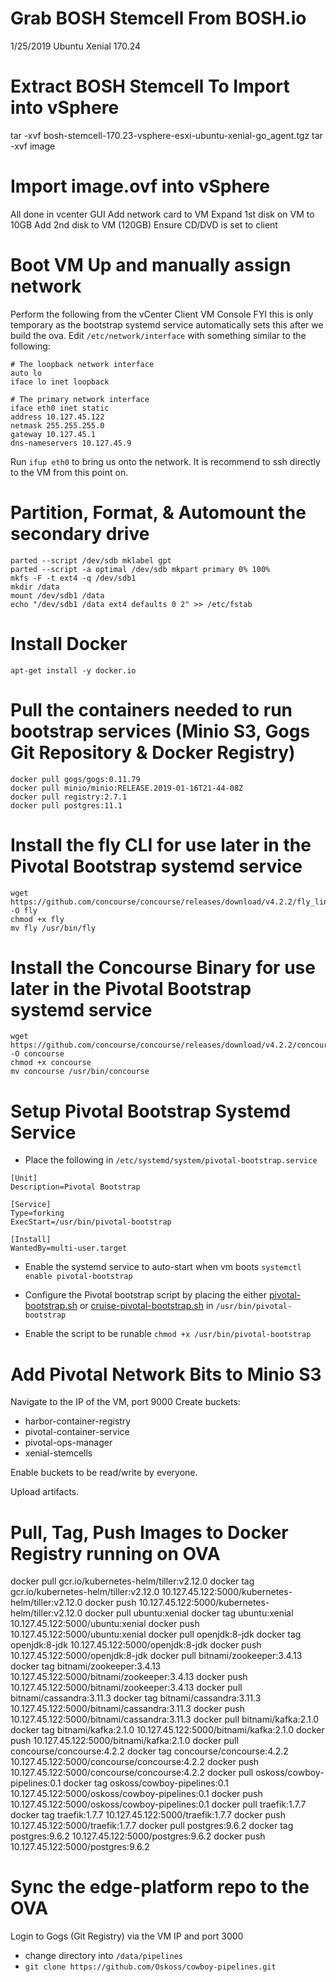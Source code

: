 
# Grab BOSH Stemcell From BOSH.io

1/25/2019 Ubuntu Xenial 170.24

# Extract BOSH Stemcell To Import into vSphere

tar -xvf bosh-stemcell-170.23-vsphere-esxi-ubuntu-xenial-go_agent.tgz
tar -xvf image

# Import image.ovf into vSphere

All done in vcenter GUI
Add network card to VM
Expand 1st disk on VM to 10GB
Add 2nd disk to VM (120GB)
Ensure CD/DVD is set to client

# Boot VM Up and manually assign network 

Perform the following from the vCenter Client VM Console
FYI this is only temporary as the bootstrap systemd service automatically sets this after we build the ova.
Edit `/etc/network/interface` with something similar to the following:

```
# The loopback network interface
auto lo
iface lo inet loopback

# The primary network interface
iface eth0 inet static
address 10.127.45.122
netmask 255.255.255.0
gateway 10.127.45.1
dns-nameservers 10.127.45.9
```

Run `ifup eth0` to bring us onto the network.
It is recommend to ssh directly to the VM from this point on.

# Partition, Format, & Automount the secondary drive

```
parted --script /dev/sdb mklabel gpt
parted --script -a optimal /dev/sdb mkpart primary 0% 100%
mkfs -F -t ext4 -q /dev/sdb1
mkdir /data
mount /dev/sdb1 /data
echo "/dev/sdb1 /data ext4 defaults 0 2" >> /etc/fstab
```

# Install Docker

`apt-get install -y docker.io`

# Pull the containers needed to run bootstrap services (Minio S3, Gogs Git Repository & Docker Registry)
```
docker pull gogs/gogs:0.11.79
docker pull minio/minio:RELEASE.2019-01-16T21-44-08Z
docker pull registry:2.7.1
docker pull postgres:11.1
```

# Install the fly CLI for use later in the Pivotal Bootstrap systemd service
```
wget https://github.com/concourse/concourse/releases/download/v4.2.2/fly_linux_amd64 -O fly
chmod +x fly
mv fly /usr/bin/fly
```

# Install the Concourse Binary for use later in the Pivotal Bootstrap systemd service

```
wget https://github.com/concourse/concourse/releases/download/v4.2.2/concourse_linux_amd64 -O concourse
chmod +x concourse
mv concourse /usr/bin/concourse
```

# Setup Pivotal Bootstrap Systemd Service

- Place the following in `/etc/systemd/system/pivotal-bootstrap.service`
```
[Unit]
Description=Pivotal Bootstrap

[Service]
Type=forking
ExecStart=/usr/bin/pivotal-bootstrap

[Install]
WantedBy=multi-user.target
```

- Enable the systemd service to auto-start when vm boots
`systemctl enable pivotal-bootstrap`

- Configure the Pivotal bootstrap script by placing the either [pivotal-bootstrap.sh](pivotal-bootstrap.sh) or [cruise-pivotal-bootstrap.sh](cruise-pivotal-bootstrap.sh) in `/usr/bin/pivotal-bootstrap`

- Enable the script to be runable
`chmod +x /usr/bin/pivotal-bootstrap`

# Add Pivotal Network Bits to Minio S3

Navigate to the IP of the VM, port 9000
Create buckets:
 - harbor-container-registry
 - pivotal-container-service
 - pivotal-ops-manager
 - xenial-stemcells

Enable buckets to be read/write by everyone.

Upload artifacts.

# Pull, Tag, Push Images to Docker Registry running on OVA

docker pull gcr.io/kubernetes-helm/tiller:v2.12.0
docker tag gcr.io/kubernetes-helm/tiller:v2.12.0 10.127.45.122:5000/kubernetes-helm/tiller:v2.12.0
docker push 10.127.45.122:5000/kubernetes-helm/tiller:v2.12.0
docker pull ubuntu:xenial
docker tag ubuntu:xenial 10.127.45.122:5000/ubuntu:xenial
docker push 10.127.45.122:5000/ubuntu:xenial
docker pull openjdk:8-jdk
docker tag openjdk:8-jdk 10.127.45.122:5000/openjdk:8-jdk
docker push 10.127.45.122:5000/openjdk:8-jdk
docker pull bitnami/zookeeper:3.4.13 
docker tag bitnami/zookeeper:3.4.13  10.127.45.122:5000/bitnami/zookeeper:3.4.13
docker push 10.127.45.122:5000/bitnami/zookeeper:3.4.13 
docker pull bitnami/cassandra:3.11.3
docker tag bitnami/cassandra:3.11.3  10.127.45.122:5000/bitnami/cassandra:3.11.3
docker push 10.127.45.122:5000/bitnami/cassandra:3.11.3 
docker pull bitnami/kafka:2.1.0
docker tag bitnami/kafka:2.1.0 10.127.45.122:5000/bitnami/kafka:2.1.0
docker push 10.127.45.122:5000/bitnami/kafka:2.1.0
docker pull concourse/concourse:4.2.2
docker tag concourse/concourse:4.2.2 10.127.45.122:5000/concourse/concourse:4.2.2
docker push 10.127.45.122:5000/concourse/concourse:4.2.2
docker pull oskoss/cowboy-pipelines:0.1
docker tag oskoss/cowboy-pipelines:0.1 10.127.45.122:5000/oskoss/cowboy-pipelines:0.1
docker push 10.127.45.122:5000/oskoss/cowboy-pipelines:0.1
docker pull traefik:1.7.7
docker tag traefik:1.7.7 10.127.45.122:5000/traefik:1.7.7
docker push 10.127.45.122:5000/traefik:1.7.7
docker pull postgres:9.6.2
docker tag postgres:9.6.2 10.127.45.122:5000/postgres:9.6.2
docker push 10.127.45.122:5000/postgres:9.6.2

# Sync the edge-platform repo to the OVA

Login to Gogs (Git Registry) via the VM IP and port 3000

- change directory into `/data/pipelines`
- `git clone https://github.com/Oskoss/cowboy-pipelines.git`


